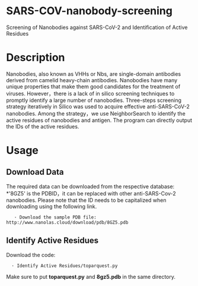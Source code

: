 # SARS-COV-nanobody-screening
Screening of Nanobodies against SARS-CoV-2 and Identification of Active Residues
# Description
Nanobodies, also known as VHHs or Nbs, are single-domain antibodies derived from camelid heavy-chain antibodies. Nanobodies have many unique properties that make them good candidates for the treatment of viruses. However，there is a lack of in silico screening techniques to promptly identify a large number of nanobodies. Three-steps screening strategy iteratively in Silico was used to acquire effective anti-SARS-CoV-2 nanobodies. Among the strategy，we use NeighborSearch to identify the active residues of nanobodies and antigen. The program can directly output the IDs of the active residues.
# Usage
  ## Download Data
   The required data can be downloaded from the respective database:
      *'8GZ5' is the PDBID，it can be replaced with other anti-SARS-Cov-2 nanobodies. Please note that the ID needs to be capitalized when downloading using the following link.
   
       · Download the sample PDB file: http://www.nanolas.cloud/download/pdb/8GZ5.pdb   

   
   
  ## Identify Active Residues
   Download the code: 
   
      · Identify Active Residues/toparquest.py
      
   Make sure to put **toparquest.py** and **8gz5.pdb** in the same directory.

    
    
